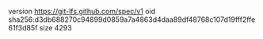 version https://git-lfs.github.com/spec/v1
oid sha256:d3db688270c94899d0859a7a4863d4daa89df48768c107d19fff2ffe61f3d85f
size 4293

